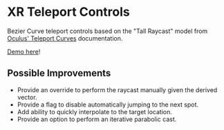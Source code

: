 # XR Teleport Controls

Bezier Curve teleport controls based on the "Tall Raycast" model from [Oculus' Teleport Curves](https://developer.oculus.com/blog/teleport-curves-with-the-gear-vr-controller/) documentation.

[Demo here](https://gkjohnson.github.io/webxr-sandbox/teleport-controls/)!

## Possible Improvements

- Provide an override to perform the raycast manually given the derived vector.
- Provide a flag to disable automatically jumping to the next spot.
- Add ability to quickly interpolate to the target location.
- Provide an option to perform an iterative parabolic cast.
